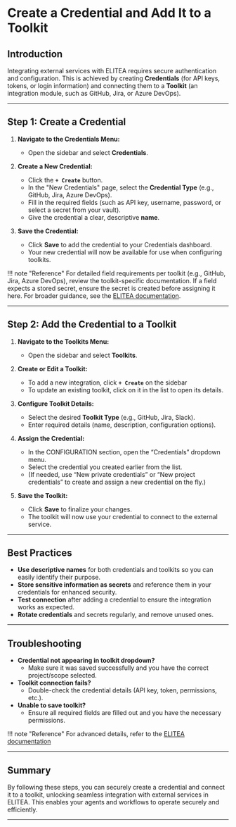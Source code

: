 # Create a Credential and Add It to a Toolkit

## Introduction

Integrating external services with ELITEA requires secure authentication and configuration. This is achieved by creating **Credentials** (for API keys, tokens, or login information) and connecting them to a **Toolkit** (an integration module, such as GitHub, Jira, or Azure DevOps).

---

## Step 1: Create a Credential

1. **Navigate to the Credentials Menu:**
      * Open the sidebar and select **Credentials**.

2. **Create a New Credential:**
      * Click the **`+ Create`** button.
      * In the "New Credentials" page, select the **Credential Type** (e.g., GitHub, Jira, Azure DevOps).
      * Fill in the required fields (such as API key, username, password, or select a secret from your vault).
      * Give the credential a clear, descriptive **name**.
3. **Save the Credential:**
      * Click **Save** to add the credential to your Credentials dashboard.
      * Your new credential will now be available for use when configuring toolkits.

!!! note "Reference"
      For detailed field requirements per toolkit (e.g., GitHub, Jira, Azure DevOps), review the toolkit-specific documentation. If a field expects a stored secret, ensure the secret is created before assigning it here. For broader guidance, see the [ELITEA documentation](https://elitea.ai/docs).

---

## Step 2: Add the Credential to a Toolkit

1. **Navigate to the Toolkits Menu:**
      * Open the sidebar and select **Toolkits**.

2. **Create or Edit a Toolkit:**
      * To add a new integration, click **`+ Create`** on the sidebar
      * To update an existing toolkit, click on it in the list to open its details.

3. **Configure Toolkit Details:**
      * Select the desired **Toolkit Type** (e.g., GitHub, Jira, Slack).
      * Enter required details (name, description, configuration options).

4. **Assign the Credential:**
      * In the CONFIGURATION section, open the “Credentials” dropdown menu.
      * Select the credential you created earlier from the list.
      * (If needed, use “New private credentials” or “New project credentials” to create and assign a new credential on the fly.)

5. **Save the Toolkit:**
      * Click **Save** to finalize your changes.
      * The toolkit will now use your credential to connect to the external service.

---

## Best Practices

* **Use descriptive names** for both credentials and toolkits so you can easily identify their purpose.
* **Store sensitive information as secrets** and reference them in your credentials for enhanced security.
* **Test connection** after adding a credential to ensure the integration works as expected.
* **Rotate credentials** and secrets regularly, and remove unused ones.

---

## Troubleshooting

* **Credential not appearing in toolkit dropdown?**
  * Make sure it was saved successfully and you have the correct project/scope selected.
* **Toolkit connection fails?**
  * Double-check the credential details (API key, token, permissions, etc.).
* **Unable to save toolkit?**
  * Ensure all required fields are filled out and you have the necessary permissions.
  
!!! note "Reference"
      For advanced details, refer to the [ELITEA documentation](https://elitea.ai/docs)

---

## Summary

By following these steps, you can securely create a credential and connect it to a toolkit, unlocking seamless integration with external services in ELITEA. This enables your agents and workflows to operate securely and efficiently.

---